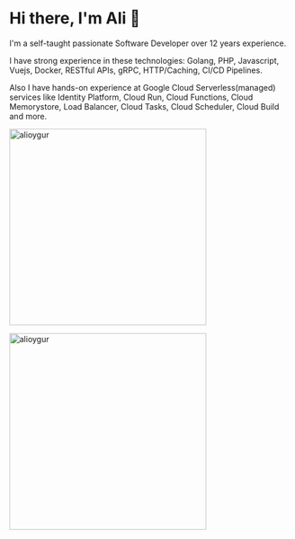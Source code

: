 # Hi there, I'm Ali :wave:

I'm a self-taught passionate Software Developer over 12 years experience.

I have strong experience in these technologies: Golang, PHP, Javascript, Vuejs, Docker, RESTful APIs, gRPC, HTTP/Caching, CI/CD Pipelines.

Also I have hands-on experience at Google Cloud Serverless(managed) services like Identity Platform, Cloud Run, Cloud Functions, Cloud Memorystore, Load Balancer, Cloud Tasks, Cloud Scheduler, Cloud Build and more.

<p>
<img width="350px" src="https://github-readme-stats.vercel.app/api?username=alioygur&show_icons=true&locale=en&hide_border=true&theme=tokyonight" alt="alioygur" />
</p>

<p>
<img width="350px" src="https://github-readme-stats.vercel.app/api/top-langs?username=alioygur&show_icons=true&locale=en&layout=compact&hide_border=true&theme=tokyonight" alt="alioygur" />
</p>
